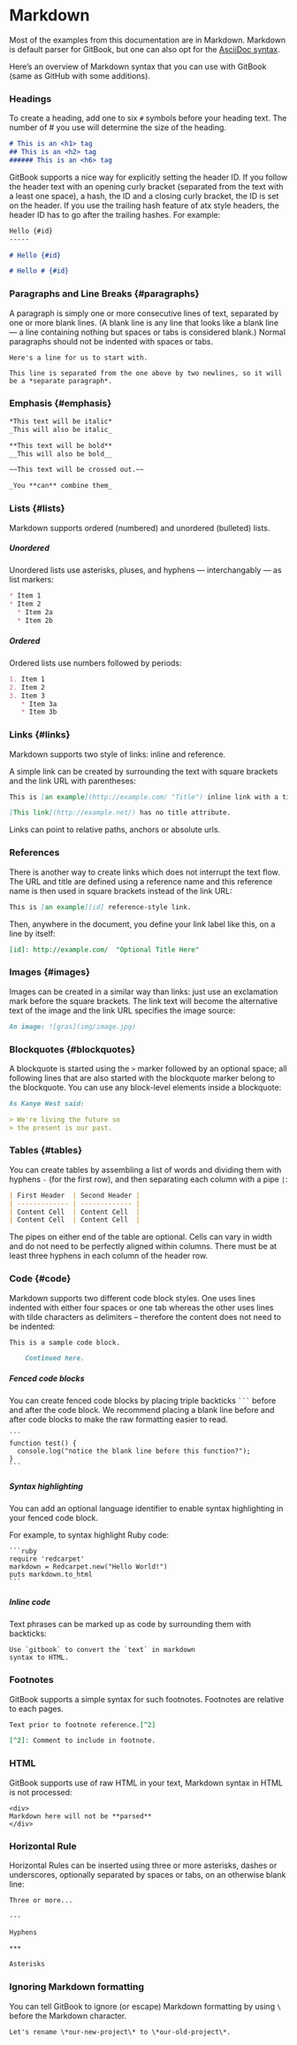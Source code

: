# Markdown

Most of the examples from this documentation are in Markdown. Markdown is default parser for GitBook, but one can also opt for the [AsciiDoc syntax](asciidoc.md).

Here’s an overview of Markdown syntax that you can use with GitBook (same as GitHub with some additions).

### Headings

To create a heading, add one to six `#` symbols before your heading text. The number of # you use will determine the size of the heading.

```markdown
# This is an <h1> tag
## This is an <h2> tag
###### This is an <h6> tag
```

GitBook supports a nice way for explicitly setting the header ID. If you follow the header text with an opening curly bracket (separated from the text with a least one space), a hash, the ID and a closing curly bracket, the ID is set on the header. If you use the trailing hash feature of atx style headers, the header ID has to go after the trailing hashes. For example:

```markdown
Hello {#id}
-----

# Hello {#id}

# Hello # {#id}
```

### Paragraphs and Line Breaks {#paragraphs}

A paragraph is simply one or more consecutive lines of text, separated by one or more blank lines. (A blank line is any line that looks like a blank line — a line containing nothing but spaces or tabs is considered blank.) Normal paragraphs should not be indented with spaces or tabs.

```
Here's a line for us to start with.

This line is separated from the one above by two newlines, so it will be a *separate paragraph*.
```

### Emphasis {#emphasis}

```markdown
*This text will be italic*
_This will also be italic_

**This text will be bold**
__This will also be bold__

~~This text will be crossed out.~~

_You **can** combine them_
```

### Lists {#lists}

Markdown supports ordered (numbered) and unordered (bulleted) lists.

##### Unordered

Unordered lists use asterisks, pluses, and hyphens — interchangably — as list markers:

```markdown
* Item 1
* Item 2
  * Item 2a
  * Item 2b
```

##### Ordered

Ordered lists use numbers followed by periods:

```markdown
1. Item 1
2. Item 2
3. Item 3
   * Item 3a
   * Item 3b
```

### Links {#links}

Markdown supports two style of links: inline and reference.

A simple link can be created by surrounding the text with square brackets and the link URL with parentheses:

```markdown
This is [an example](http://example.com/ "Title") inline link with a title.

[This link](http://example.net/) has no title attribute.
```

Links can point to relative paths, anchors or absolute urls.


### References

There is another way to create links which does not interrupt the text flow. The URL and title are defined using a reference name and this reference name is then used in square brackets instead of the link URL:

```markdown
This is [an example][id] reference-style link.
```

Then, anywhere in the document, you define your link label like this, on a line by itself:

```markdown
[id]: http://example.com/  "Optional Title Here"
```

### Images {#images}

Images can be created in a similar way than links: just use an exclamation mark before the square brackets. The link text will become the alternative text of the image and the link URL specifies the image source:

```markdown
An image: ![gras](img/image.jpg)
```

### Blockquotes {#blockquotes}

A blockquote is started using the `>` marker followed by an optional space; all following lines that are also started with the blockquote marker belong to the blockquote. You can use any block-level elements inside a blockquote:

```markdown
As Kanye West said:

> We're living the future so
> the present is our past.
```

### Tables {#tables}

You can create tables by assembling a list of words and dividing them with hyphens `-` (for the first row), and then separating each column with a pipe `|`:

```markdown
| First Header  | Second Header |
| ------------- | ------------- |
| Content Cell  | Content Cell  |
| Content Cell  | Content Cell  |
```

The pipes on either end of the table are optional. Cells can vary in width and do not need to be perfectly aligned within columns. There must be at least three hyphens in each column of the header row.

### Code {#code}

Markdown supports two different code block styles. One uses lines indented with either four spaces or one tab whereas the other uses lines with tilde characters as delimiters – therefore the content does not need to be indented:

```markdown
This is a sample code block.

    Continued here.

```

##### Fenced code blocks

You can create fenced code blocks by placing triple backticks ` ``` ` before and after the code block. We recommend placing a blank line before and after code blocks to make the raw formatting easier to read.

    ```
    function test() {
      console.log("notice the blank line before this function?");
    }
    ```

##### Syntax highlighting

You can add an optional language identifier to enable syntax highlighting in your fenced code block.

For example, to syntax highlight Ruby code:

    ```ruby
    require 'redcarpet'
    markdown = Redcarpet.new("Hello World!")
    puts markdown.to_html
    ```

##### Inline code

Text phrases can be marked up as code by surrounding them with backticks:

    Use `gitbook` to convert the `text` in markdown
    syntax to HTML.

### Footnotes

GitBook supports a simple syntax for such footnotes. Footnotes are relative to each pages.

```markdown
Text prior to footnote reference.[^2]

[^2]: Comment to include in footnote.
```

### HTML

GitBook supports use of raw HTML in your text, Markdown syntax in HTML is not processed:

```
<div>
Markdown here will not be **parsed**
</div>
```

### Horizontal Rule

Horizontal Rules can be inserted using three or more asterisks, dashes or underscores, optionally separated by spaces or tabs, on an otherwise blank line:

```markdown
Three or more...

---

Hyphens

***

Asterisks

```

### Ignoring Markdown formatting

You can tell GitBook to ignore (or escape) Markdown formatting by using `\` before the Markdown character.

```
Let's rename \*our-new-project\* to \*our-old-project\*.
```
